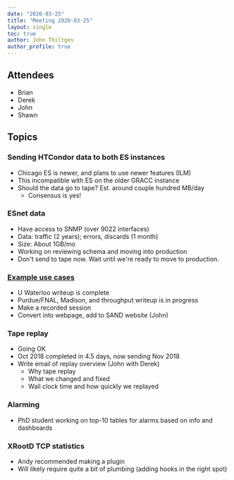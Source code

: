 ```yaml
---
date: "2020-03-25"
title: "Meeting 2020-03-25"
layout: single
toc: true
author: John Thiltges
author_profile: true
---
```


Attendees
---------
- Brian
- Derek
- John
- Shawn

Topics
------

### Sending HTCondor data to both ES instances
- Chicago ES is newer, and plans to use newer features (ILM)
- This incompatible with ES on the older GRACC instance
- Should the data go to tape? Est. around couple hundred MB/day
    - Consensus is yes!

### ESnet data
- Have access to SNMP (over 9022 interfaces)
- Data: traffic (2 years); errors, discards (1 month)
- Size: About 1GB/mo
- Working on reviewing schema and moving into production
- Don't send to tape now. Wait until we're ready to move to production.

### [Example use cases](https://drive.google.com/drive/folders/1pzGCeA0o6PORJIdCEh5u7c-gfAG519SH)
- U Waterloo writeup is complete
- Purdue/FNAL, Madison, and throughput writeup is in progress
- Make a recorded session
- Convert into webpage, add to SAND website (John)

### Tape replay
- Going OK
- Oct 2018 completed in 4.5 days, now sending Nov 2018
- Write email of replay overview (John with Derek)
    - Why tape replay
    - What we changed and fixed
    - Wall clock time and how quickly we replayed

### Alarming
- PhD student working on top-10 tables for alarms based on info and dashboards

### XRootD TCP statistics
- Andy recommended making a plugin
- Will likely require quite a bit of plumbing (adding hooks in the right spot)
